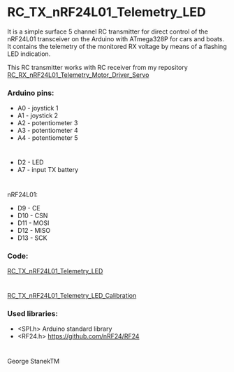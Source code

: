 # RC_TX_nRF24L01_Telemetry_LED
It is a simple surface 5 channel RC transmitter for direct control of the nRF24L01 transceiver on the Arduino with ATmega328P for cars and boats.
It contains the telemetry of the monitored RX voltage by means of a flashing LED indication.

This RC transmitter works with RC receiver from my repository [RC_RX_nRF24L01_Telemetry_Motor_Driver_Servo](https://github.com/stanekTM/RC_RX_nRF24L01_Telemetry_Motor_Driver_Servo)

### Arduino pins:
* A0 - joystick 1
* A1 - joystick 2
* A2 - potentiometer 3
* A3 - potentiometer 4
* A4 - potentiometer 5
# 
* D2 - LED
* A7 - input TX battery
#
nRF24L01:
* D9  - CE
* D10 - CSN
* D11 - MOSI
* D12 - MISO
* D13 - SCK

### Code:
[RC_TX_nRF24L01_Telemetry_LED](https://github.com/stanekTM/RC_TX_nRF24L01_Telemetry_LED/blob/master/RC_TX_nRF24L01_Telemetry_LED/RC_TX_nRF24L01_Telemetry_LED.ino)
#
[RC_TX_nRF24L01_Telemetry_LED_Calibration](https://github.com/stanekTM/RC_TX_nRF24L01_Telemetry_LED/blob/master/RC_TX_nRF24L01_Telemetry_LED_Calibration/RC_TX_nRF24L01_Telemetry_LED_Calibration.ino)

### Used libraries:
* <SPI.h>  Arduino standard library
* <RF24.h> https://github.com/nRF24/RF24
#
George StanekTM
